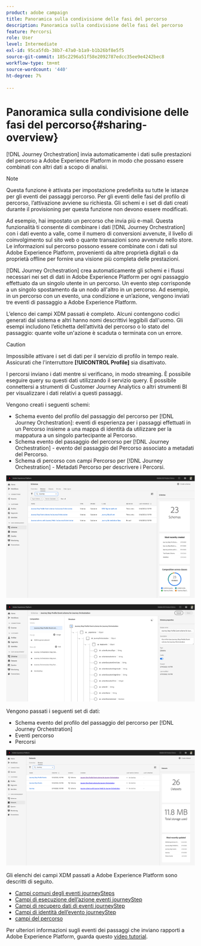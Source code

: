 ```yaml
---
product: adobe campaign
title: Panoramica sulla condivisione delle fasi del percorso
description: Panoramica sulla condivisione delle fasi del percorso
feature: Percorsi
role: User
level: Intermediate
exl-id: 95ca5fdb-38b7-47a0-b1a9-b1b26bf8e5f5
source-git-commit: 185c2296a51f58e2092787edcc35ee9e4242bec8
workflow-type: tm+mt
source-wordcount: '440'
ht-degree: 7%

---
```


# Panoramica sulla condivisione delle fasi del percorso{#sharing-overview}

[!DNL Journey Orchestration] invia automaticamente i dati sulle prestazioni del percorso a Adobe Experience Platform in modo che possano essere combinati con altri dati a scopo di analisi.

>[!NOTE]
>
>Questa funzione è attivata per impostazione predefinita su tutte le istanze per gli eventi dei passaggi percorso. Per gli eventi delle fasi del profilo di percorso, l’attivazione avviene su richiesta. Gli schemi e i set di dati creati durante il provisioning per questa funzione non devono essere modificati.

Ad esempio, hai impostato un percorso che invia più e-mail. Questa funzionalità ti consente di combinare i dati [!DNL Journey Orchestration] con i dati evento a valle, come il numero di conversioni avvenute, il livello di coinvolgimento sul sito web o quante transazioni sono avvenute nello store. Le informazioni sul percorso possono essere combinate con i dati sul Adobe Experience Platform, provenienti da altre proprietà digitali o da proprietà offline per fornire una visione più completa delle prestazioni.

[!DNL Journey Orchestration] crea automaticamente gli schemi e i flussi necessari nei set di dati in Adobe Experience Platform per ogni passaggio effettuato da un singolo utente in un percorso. Un evento step corrisponde a un singolo spostamento da un nodo all&#39;altro in un percorso. Ad esempio, in un percorso con un evento, una condizione e un’azione, vengono inviati tre eventi di passaggio a Adobe Experience Platform.

L’elenco dei campi XDM passati è completo. Alcuni contengono codici generati dal sistema e altri hanno nomi descrittivi leggibili dall&#39;uomo. Gli esempi includono l’etichetta dell’attività del percorso o lo stato del passaggio: quante volte un&#39;azione è scaduta o terminata con un errore.

>[!CAUTION]
>
>Impossibile attivare i set di dati per il servizio di profilo in tempo reale. Assicurati che l&#39;interruttore **[!UICONTROL Profile]** sia disattivato.

I percorsi inviano i dati mentre si verificano, in modo streaming. È possibile eseguire query su questi dati utilizzando il servizio query. È possibile connettersi a strumenti di Customer Journey Analytics o altri strumenti BI per visualizzare i dati relativi a questi passaggi.

Vengono creati i seguenti schemi:

* Schema evento del profilo del passaggio del percorso per [!DNL Journey Orchestration]: eventi di esperienza per i passaggi effettuati in un Percorso insieme a una mappa di identità da utilizzare per la mappatura a un singolo partecipante al Percorso.
* Schema evento del passaggio del percorso per [!DNL Journey Orchestration] - evento del passaggio del Percorso associato a metadati del Percorso.
* Schema di percorso con campi Percorso per [!DNL Journey Orchestration] - Metadati Percorso per descrivere i Percorsi.

![](../assets/sharing1.png)

![](../assets/sharing2.png)

Vengono passati i seguenti set di dati:

* Schema evento del profilo del passaggio del percorso per [!DNL Journey Orchestration]
* Eventi percorso
* Percorsi

![](../assets/sharing3.png)

Gli elenchi dei campi XDM passati a Adobe Experience Platform sono descritti di seguito.

* [Campi comuni degli eventi journeySteps](../building-journeys/sharing-common-fields.md)
* [Campi di esecuzione dell’azione eventi journeyStep](../building-journeys/sharing-execution-fields.md)
* [Campi di recupero dati di eventi journeyStep](../building-journeys/sharing-fetch-fields.md)
* [Campi di identità dell’evento journeyStep](../building-journeys/sharing-identity-fields.md)
* [campi del percorso](../building-journeys/sharing-journey-fields.md)

Per ulteriori informazioni sugli eventi dei passaggi che inviano rapporti a Adobe Experience Platform, guarda questo [video tutorial](https://experienceleague.adobe.com/docs/journey-orchestration-learn/tutorials/reporting-step-events-to-adobe-experience-platform.html).
